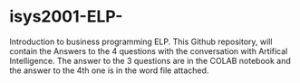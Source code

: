 # isys2001-ELP-
Introduction to business programming ELP. 
This Github repository, will contain the Answers to the 4 questions with the conversation with Artifical Intelligence. The answer to the 3 questions are in the COLAB notebook and the answer to the 4th one is in the word file attached. 
